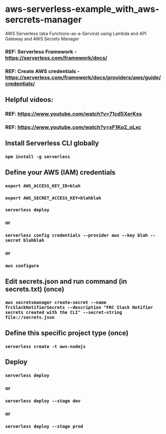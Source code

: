 # aws-serverless-example_with_aws-sercrets-manager
AWS Serverless (aka Functions-as-a-Service) using Lambda and API Gateway and AWS Secrets Manager

### REF: Serverless Framework -  https://serverless.com/framework/docs/
### REF: Create AWS credentials - https://serverless.com/framework/docs/providers/aws/guide/credentials/
## Helpful videos:
### REF: https://www.youtube.com/watch?v=71cd5XerKss
### REF: https://www.youtube.com/watch?v=xF1Ko2_oLxc

## Install Serverless CLI globally
### ```npm install -g serverless```

## Define your AWS (IAM) credentials
### ```export AWS_ACCESS_KEY_ID=blah```
### ```export AWS_SECRET_ACCESS_KEY=blahblah```
### ```serverless deploy```
### or
### ```serverless config credentials --provider aws --key blah --secret blahblah```
### or
### ```aws configure```

## Edit secrets.json and run command (in secrets.txt) (once)
### ```aws secretsmanager create-secret --name frcSlackNotifierSecrets --description "FRC Slack Notifier secrets created with the CLI" --secret-string file://secrets.json```

## Define this specific project type (once)
### ```serverless create -t aws-nodejs```

## Deploy
### ```serverless deploy```
### or
### ```serverless deploy --stage dev```
### or
### ```serverless deploy --stage prod```
